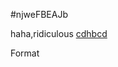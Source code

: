 #njweFBEAJb

haha,ridiculous
[cdhbcd](https://www.google.com/search?sca_esv=560848205&q=image&tbm=isch&source=lnms&sa=X&ved=2ahUKEwiD8Z-J1ICBAxX1IUQIHXJ5DRUQ0pQJegQIDBAB&biw=1707&bih=910&dpr=1.5#imgrc=0kl2WrGN8BrkhM)

Format
